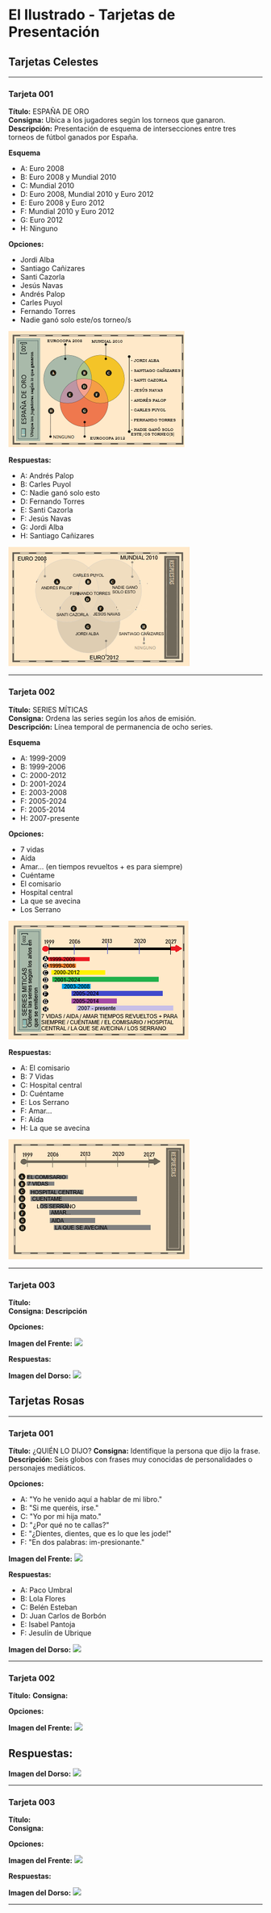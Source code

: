 # **El Ilustrado - Tarjetas de Presentación**

## **Tarjetas Celestes**

---

### **Tarjeta 001**
**Título:** ESPAÑA DE ORO  
**Consigna:** Ubica a los jugadores según los torneos que ganaron.  
**Descripción:** Presentación de esquema de intersecciones entre tres torneos de fútbol ganados por España. 

**Esquema** 
- A: Euro 2008  
- B: Euro 2008 y Mundial 2010 
- C: Mundial 2010 
- D: Euro 2008, Mundial 2010 y Euro 2012   
- E: Euro 2008 y Euro 2012  
- F: Mundial 2010 y Euro 2012 
- G: Euro 2012 
- H: Ninguno 

**Opciones:**
- Jordi Alba
- Santiago Cañizares
- Santi Cazorla
- Jesús Navas
- Andrés Palop
- Carles Puyol
- Fernando Torres
- Nadie ganó solo este/os torneo/s

![ESPAÑA DE ORO - Frente](images/Celeste001_Frente.png)

**Respuestas:**
- A: Andrés Palop  
- B: Carles Puyol  
- C: Nadie ganó solo esto
- D: Fernando Torres
- E: Santi Cazorla  
- F: Jesús Navas  
- G: Jordi Alba  
- H: Santiago Cañizares  

![ESPAÑA DE ORO - Dorso](images/Celeste001_Dorso.png)

---

### **Tarjeta 002**
**Título:** SERIES MÍTICAS  
**Consigna:** Ordena las series según los años de emisión.  
**Descripción:** Línea temporal de permanencia de ocho series.

**Esquema**
- A: 1999-2009  
- B: 1999-2006  
- C: 2000-2012  
- D: 2001-2024  
- E: 2003-2008  
- F: 2005-2024
- F: 2005-2014   
- H: 2007-presente

**Opciones:**
- 7 vidas
- Aída
- Amar... (en tiempos revueltos + es para siempre)
- Cuéntame
- El comisario
- Hospital central
- La que se avecina
- Los Serrano

![Series Míticas - Frente](images/Celeste002_Frente.png)

**Respuestas:**
- A: El comisario  
- B: 7 Vidas  
- C: Hospital central  
- D: Cuéntame  
- E: Los Serrano  
- F: Amar...
- F: Aída   
- H: La que se avecina 

![SERIES MÍTICAS - Dorso](images/Celeste002_Dorso.png)

---

### **Tarjeta 003**
**Título:**   
**Consigna:**
**Descripción**  

**Opciones:**


**Imagen del Frente:**
![](Celeste003_Frente.png)

**Respuestas:**


**Imagen del Dorso:**
![](Celeste003_Dorso.png)

## **Tarjetas Rosas**

---

### **Tarjeta 001**
**Título:** ¿QUIÉN LO DIJO?
**Consigna:** Identifique la persona que dijo la frase. 
**Descripción:** Seis globos con frases muy conocidas de personalidades o personajes mediáticos.

**Opciones:**
- A: "Yo he venido aquí a hablar de mi libro."
- B: "Si me queréis, irse."
- C: "Yo por mi hija mato."
- D: "¿Por qué no te callas?"
- E: "¿Dientes, dientes, que es lo que les jode!"
- F: "En dos palabras: im-presionante."


**Imagen del Frente:**
![](Rosa001_Frente.png)

**Respuestas:**
- A: Paco Umbral
- B: Lola Flores
- C: Belén Esteban
- D: Juan Carlos de Borbón
- E: Isabel Pantoja
- F: Jesulín de Ubrique


**Imagen del Dorso:**
![](Rosa001_Dorso.png)

---

### **Tarjeta 002**
**Título:**
**Consigna:**

**Opciones:**

**Imagen del Frente:**
![](Rosa002_Frente.png)

**Respuestas:**
-  

**Imagen del Dorso:**
![](Rosa002_Dorso.png)

---

### **Tarjeta 003**
**Título:**   
**Consigna:** 

**Opciones:**


**Imagen del Frente:**
![](Rosa003_Frente.png)

**Respuestas:**


**Imagen del Dorso:**
![](Rosa003_Dorso.png)

---

